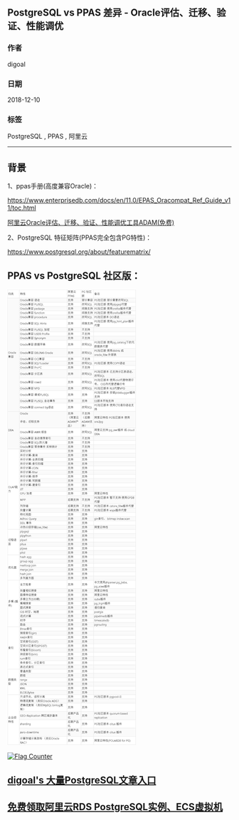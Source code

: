 ## PostgreSQL vs PPAS 差异 - Oracle评估、迁移、验证、性能调优 
                                                                 
### 作者                                                                 
digoal                                                                 
                                                                 
### 日期                                                                 
2018-12-10                                                             
                                                                 
### 标签                                                                 
PostgreSQL , PPAS , 阿里云        
                                                                 
----                                                                 
                                                                 
## 背景   
  
1、ppas手册(高度兼容Oracle)：      
  
https://www.enterprisedb.com/docs/en/11.0/EPAS_Oracompat_Ref_Guide_v11/toc.html  
  
[阿里云Oracle评估、迁移、验证、性能调优工具ADAM(免费)](https://promotion.aliyun.com/ntms/act/ppasadam.html)  
  
2、PostgreSQL 特征矩阵(PPAS完全包含PG特性)：   
  
https://www.postgresql.org/about/featurematrix/  
  
## PPAS vs PostgreSQL 社区版：   
  
![pic](20181210_01_pic_001.jpg)  
  
  
<a rel="nofollow" href="http://info.flagcounter.com/h9V1"  ><img src="http://s03.flagcounter.com/count/h9V1/bg_FFFFFF/txt_000000/border_CCCCCC/columns_2/maxflags_12/viewers_0/labels_0/pageviews_0/flags_0/"  alt="Flag Counter"  border="0"  ></a>  
  
  
## [digoal's 大量PostgreSQL文章入口](https://github.com/digoal/blog/blob/master/README.md "22709685feb7cab07d30f30387f0a9ae")
  
  
## [免费领取阿里云RDS PostgreSQL实例、ECS虚拟机](https://free.aliyun.com/ "57258f76c37864c6e6d23383d05714ea")
  
